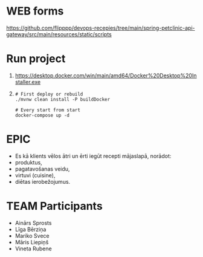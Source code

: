 # WEB forms
https://github.com/flipppp/devops-recepies/tree/main/spring-petclinic-api-gateway/src/main/resources/static/scripts

# Run project
1. https://desktop.docker.com/win/main/amd64/Docker%20Desktop%20Installer.exe
1. ```
   # First deploy or rebuild
   ./mvnw clean install -P buildDocker
   
   # Every start from start
   docker-compose up -d   
   ```

# EPIC
- Es kā klients vēlos ātri un ērti iegūt recepti mājaslapā, norādot:
- produktus,
- pagatavošanas veidu,
- virtuvi (cuisine),
- diētas ierobežojumus.

# TEAM Participants

- Ainārs Sprosts
- Līga Bērziņa
- Mariko Svece
- Māris Liepiņš
- Vineta Rubene
